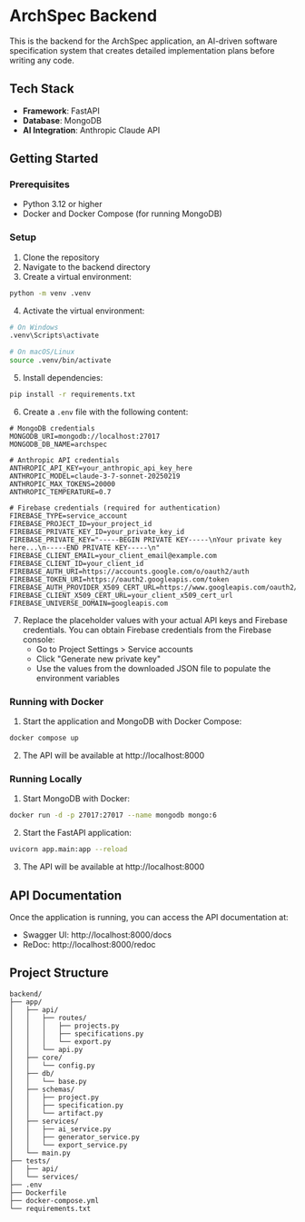 # ArchSpec Backend

This is the backend for the ArchSpec application, an AI-driven software specification system that creates detailed implementation plans before writing any code.

## Tech Stack

- **Framework**: FastAPI
- **Database**: MongoDB
- **AI Integration**: Anthropic Claude API

## Getting Started

### Prerequisites

- Python 3.12 or higher
- Docker and Docker Compose (for running MongoDB)

### Setup

1. Clone the repository
2. Navigate to the backend directory
3. Create a virtual environment:

```bash
python -m venv .venv
```

4. Activate the virtual environment:

```bash
# On Windows
.venv\Scripts\activate

# On macOS/Linux
source .venv/bin/activate
```

5. Install dependencies:

```bash
pip install -r requirements.txt
```

6. Create a `.env` file with the following content:

```
# MongoDB credentials
MONGODB_URI=mongodb://localhost:27017
MONGODB_DB_NAME=archspec

# Anthropic API credentials
ANTHROPIC_API_KEY=your_anthropic_api_key_here
ANTHROPIC_MODEL=claude-3-7-sonnet-20250219
ANTHROPIC_MAX_TOKENS=20000
ANTHROPIC_TEMPERATURE=0.7

# Firebase credentials (required for authentication)
FIREBASE_TYPE=service_account
FIREBASE_PROJECT_ID=your_project_id
FIREBASE_PRIVATE_KEY_ID=your_private_key_id
FIREBASE_PRIVATE_KEY="-----BEGIN PRIVATE KEY-----\nYour private key here...\n-----END PRIVATE KEY-----\n"
FIREBASE_CLIENT_EMAIL=your_client_email@example.com
FIREBASE_CLIENT_ID=your_client_id
FIREBASE_AUTH_URI=https://accounts.google.com/o/oauth2/auth
FIREBASE_TOKEN_URI=https://oauth2.googleapis.com/token
FIREBASE_AUTH_PROVIDER_X509_CERT_URL=https://www.googleapis.com/oauth2/v1/certs
FIREBASE_CLIENT_X509_CERT_URL=your_client_x509_cert_url
FIREBASE_UNIVERSE_DOMAIN=googleapis.com
```

7. Replace the placeholder values with your actual API keys and Firebase credentials. You can obtain Firebase credentials from the Firebase console:
   - Go to Project Settings > Service accounts
   - Click "Generate new private key"
   - Use the values from the downloaded JSON file to populate the environment variables

### Running with Docker

1. Start the application and MongoDB with Docker Compose:

```bash
docker compose up
```

2. The API will be available at http://localhost:8000

### Running Locally

1. Start MongoDB with Docker:

```bash
docker run -d -p 27017:27017 --name mongodb mongo:6
```

2. Start the FastAPI application:

```bash
uvicorn app.main:app --reload
```

3. The API will be available at http://localhost:8000

## API Documentation

Once the application is running, you can access the API documentation at:

- Swagger UI: http://localhost:8000/docs
- ReDoc: http://localhost:8000/redoc

## Project Structure

```
backend/
├── app/
│   ├── api/
│   │   ├── routes/
│   │   │   ├── projects.py
│   │   │   ├── specifications.py
│   │   │   └── export.py
│   │   └── api.py
│   ├── core/
│   │   └── config.py
│   ├── db/
│   │   └── base.py
│   ├── schemas/
│   │   ├── project.py
│   │   ├── specification.py
│   │   └── artifact.py
│   ├── services/
│   │   ├── ai_service.py
│   │   ├── generator_service.py
│   │   └── export_service.py
│   └── main.py
├── tests/
│   ├── api/
│   └── services/
├── .env
├── Dockerfile
├── docker-compose.yml
└── requirements.txt
```
